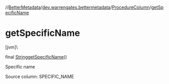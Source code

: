 //[BetterMetadata](../../../index.md)/[dev.warrengates.bettermetadata](../index.md)/[ProcedureColumn](index.md)/[getSpecificName](get-specific-name.md)

# getSpecificName

[jvm]\

final [String](https://docs.oracle.com/javase/8/docs/api/java/lang/String.html)[getSpecificName](get-specific-name.md)()

Specific name

Source column: SPECIFIC_NAME
